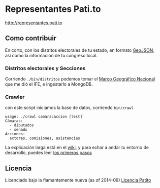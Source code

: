 # Representantes Pati.to

http://representantes.pati.to

## Como contribuir

En corto, con los distritos electorales de tu estado, en formato [GeoJSON](http://geojson.org), así como la información de tu congreso local.

### Distritos electorales y Secciones
Corriendo `./bin/distritos` podemos tomar el [Marco Geográfico Nacional](https://github.com/unRob/informacion-publica) que me dió el IFE, e ingestarlo a MongoDB.


### Crawler
con este script iniciamos la base de datos, corriendo `bin/crawl`

```text
usage: ./crawl camara:accion [test]
Cámaras:
  - diputados
  - senado
Acciones:
  actores, comisiones, asistencias
```

La explicación larga está en el [wiki](../../wiki/Como-contribuir), y para echar a andar tu entorno de desarrollo, puedes leer [los primeros pasos](../../wiki/First-RUN,-Forrest!-RUN!)

## Licencia
Licenciado bajo la flamantemente nueva (as of 2014-09) [Licencia Patito](LICENSE.md)